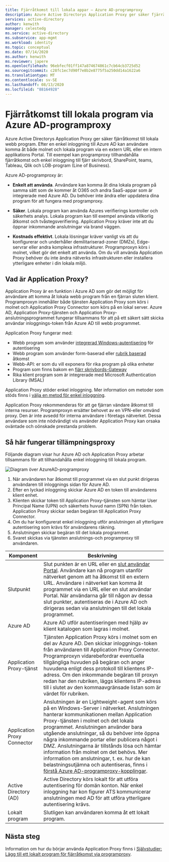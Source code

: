 ```yaml
---
title: Fjärråtkomst till lokala appar – Azure AD-programproxy
description: Azure Active Directorys Application Proxy ger säker fjärråtkomst till lokala webb program. Efter en enkel inloggning till Azure AD kan användare komma åt både molnet och lokala program via en extern URL eller en intern applikations Portal. Till exempel kan programproxy tillhandahålla fjärråtkomst och enkel inloggning till fjärr skrivbord, SharePoint, teams, Tableau, Qlik och LOB-program (Line of Business).
services: active-directory
author: kenwith
manager: celestedg
ms.service: active-directory
ms.subservice: app-mgmt
ms.workload: identity
ms.topic: conceptual
ms.date: 07/14/2020
ms.author: kenwith
ms.reviewer: japere
ms.openlocfilehash: 96ebfecf01ff147a874674861c7cb64cb3725d52
ms.sourcegitcommit: c28fc1ec7d90f7e8b2e8775f5a250dd14a1622a6
ms.translationtype: MT
ms.contentlocale: sv-SE
ms.lasthandoff: 08/13/2020
ms.locfileid: "88164928"
---
```

# <a name="remote-access-to-on-premises-applications-through-azure-ad-application-proxy"></a>Fjärråtkomst till lokala program via Azure AD-programproxy

Azure Active Directorys Application Proxy ger säker fjärråtkomst till lokala webb program. Efter en enkel inloggning till Azure AD kan användare komma åt både molnet och lokala program via en extern URL eller en intern applikations Portal. Till exempel kan programproxy tillhandahålla fjärråtkomst och enkel inloggning till fjärr skrivbord, SharePoint, teams, Tableau, Qlik och LOB-program (Line of Business).

Azure AD-programproxy är:

- **Enkelt att använda**. Användare kan komma åt dina lokala program på samma sätt som de kommer åt O365 och andra SaaS-appar som är integrerade med Azure AD. Du behöver inte ändra eller uppdatera dina program för att fungera med programproxy.

- **Säker**. Lokala program kan använda Azures verifierings kontroller och säkerhets analys. Lokala program kan till exempel använda villkorlig åtkomst och tvåstegsverifiering. Application Proxy kräver inte att du öppnar inkommande anslutningar via brand väggen.

- **Kostnads effektivt**. Lokala lösningar kräver vanligt vis att du konfigurerar och underhåller demilitariserad-zoner (DMZs), Edge-servrar eller andra komplexa infrastrukturer. Programproxyn körs i molnet, vilket gör det enkelt att använda. Om du vill använda Application Proxy behöver du inte ändra nätverks infrastrukturen eller installera ytterligare enheter i din lokala miljö.

## <a name="what-is-application-proxy"></a>Vad är Application Proxy?
Application Proxy är en funktion i Azure AD som gör det möjligt för användare att komma åt lokala webb program från en fjärran sluten klient. Programproxyn innehåller både tjänsten Application Proxy som körs i molnet och Application Proxy Connector som körs på en lokal server. Azure AD, Application Proxy-tjänsten och Application Proxy-anslutningsprogrammet fungerar tillsammans för att på ett säkert sätt skicka användar inloggnings-token från Azure AD till webb programmet.

Application Proxy fungerar med:

* Webb program som använder [integrerad Windows-autentisering](application-proxy-configure-single-sign-on-with-kcd.md) för autentisering
* Webb program som använder form-baserad eller [rubrik baserad](application-proxy-configure-single-sign-on-with-ping-access.md) åtkomst
* Webb-API: er som du vill exponera för rika program på olika enheter
* Program som finns bakom en [fjärr skrivbords-Gateway](application-proxy-integrate-with-remote-desktop-services.md)
* Rika klient program som är integrerade med Microsoft Authentication Library (MSAL)

Application Proxy stöder enkel inloggning. Mer information om metoder som stöds finns i [välja en metod för enkel inloggning](sso-options.md#choosing-a-single-sign-on-method).

Application Proxy rekommenderas för att ge fjärran vändare åtkomst till interna resurser. Programproxyn ersätter behovet av en VPN-eller omvänd proxy. Den är inte avsedd för interna användare i företags nätverket.  Dessa användare som inte nödvändigt vis använder Application Proxy kan orsaka oväntade och oönskade prestanda problem.

## <a name="how-application-proxy-works"></a>Så här fungerar tillämpningsproxy

Följande diagram visar hur Azure AD och Application Proxy arbetar tillsammans för att tillhandahålla enkel inloggning till lokala program.

![Diagram över AzureAD-programproxy](./media/application-proxy/azureappproxxy.png)

1. När användaren har åtkomst till programmet via en slut punkt dirigeras användaren till inloggnings sidan för Azure AD.
2. Efter en lyckad inloggning skickar Azure AD en token till användarens klient enhet.
3. Klienten skickar token till Application Proxy-tjänsten som hämtar User Principal Name (UPN) och säkerhets huvud namn (SPN) från token. Application Proxy skickar sedan begäran till Application Proxy Connector.
4. Om du har konfigurerat enkel inloggning utför anslutningen all ytterligare autentisering som krävs för användarens räkning.
5. Anslutningen skickar begäran till det lokala programmet.
6. Svaret skickas via tjänsten anslutnings-och programproxy till användaren.

| Komponent | Beskrivning |
| --------- | ----------- |
| Slutpunkt  | Slut punkten är en URL eller en [slut användar Portal](end-user-experiences.md). Användare kan nå program utanför nätverket genom att ha åtkomst till en extern URL. Användare i nätverket kan komma åt programmet via en URL eller en slut användar Portal. När användarna går till någon av dessa slut punkter, autentiseras de i Azure AD och dirigeras sedan via anslutningen till det lokala programmet.|
| Azure AD | Azure AD utför autentiseringen med hjälp av klient katalogen som lagras i molnet. |
| Application Proxy-tjänst | Tjänsten Application Proxy körs i molnet som en del av Azure AD. Den skickar inloggnings-token från användaren till Application Proxy Connector. Programproxyn vidarebefordrar eventuella tillgängliga huvuden på begäran och anger huvudena enligt dess protokoll till klientens IP-adress. Om den inkommande begäran till proxyn redan har den rubriken, läggs klientens IP-adress till i slutet av den kommaavgränsade listan som är värdet för rubriken.|
| Application Proxy Connector | Anslutningen är en Lightweight-agent som körs på en Windows-Server i nätverket. Anslutningen hanterar kommunikationen mellan Application Proxy-tjänsten i molnet och det lokala programmet. Anslutningen använder bara utgående anslutningar, så du behöver inte öppna några inkommande portar eller publicera något i DMZ. Anslutningarna är tillstånds lösa och hämtar information från molnet om det behövs. Mer information om anslutningar, t. ex. hur de kan belastningsutjämna och autentiseras, finns i [förstå Azure AD-programproxy-kopplingar](application-proxy-connectors.md).|
| Active Directory (AD) | Active Directory körs lokalt för att utföra autentisering för domän konton. När enkel inloggning har kon figurer ATS kommunicerar anslutningen med AD för att utföra ytterligare autentisering krävs.
| Lokalt program | Slutligen kan användaren komma åt ett lokalt program.

## <a name="next-steps"></a>Nästa steg
Information om hur du börjar använda Application Proxy finns i [Självstudier: Lägg till ett lokalt program för fjärråtkomst via programproxy](application-proxy-add-on-premises-application.md).

